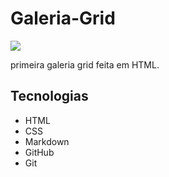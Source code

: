 # Galeria-Grid

![](./Captura%20de%20Tela%202025-02-24%20às%2011.11.14.png)

primeira galeria grid feita em HTML.

## Tecnologias 

* HTML
* CSS
* Markdown
* GitHub
* Git
